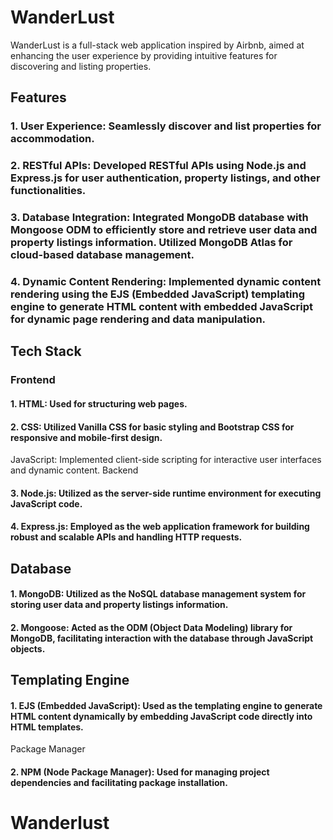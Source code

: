 # WanderLust
WanderLust is a full-stack web application inspired by Airbnb, aimed at enhancing the user experience by providing intuitive features for discovering and listing properties.

## Features

### 1. User Experience: Seamlessly discover and list properties for accommodation.

### 2. RESTful APIs: Developed RESTful APIs using Node.js and Express.js for user authentication, property listings, and other functionalities.

### 3. Database Integration: Integrated MongoDB database with Mongoose ODM to efficiently store and retrieve user data and property listings information. Utilized MongoDB Atlas for cloud-based database management.

### 4. Dynamic Content Rendering: Implemented dynamic content rendering using the EJS (Embedded JavaScript) templating engine to generate HTML content with embedded JavaScript for dynamic page rendering and data manipulation.


## Tech Stack

### Frontend

#### 1. HTML: Used for structuring web pages.

#### 2. CSS: Utilized Vanilla CSS for basic styling and Bootstrap CSS for responsive and mobile-first design.
JavaScript: Implemented client-side scripting for interactive user interfaces and dynamic content.
Backend

#### 3. Node.js: Utilized as the server-side runtime environment for executing JavaScript code.

#### 4. Express.js: Employed as the web application framework for building robust and scalable APIs and handling HTTP requests.

## Database

#### 1. MongoDB: Utilized as the NoSQL database management system for storing user data and property listings information.

#### 2. Mongoose: Acted as the ODM (Object Data Modeling) library for MongoDB, facilitating interaction with the database through JavaScript objects.

## Templating Engine

#### 1. EJS (Embedded JavaScript): Used as the templating engine to generate HTML content dynamically by embedding JavaScript code directly into HTML templates.
Package Manager

#### 2. NPM (Node Package Manager): Used for managing project dependencies and facilitating package installation.
# Wanderlust
